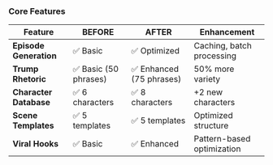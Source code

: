 ### Core Features

| Feature | BEFORE | AFTER | Enhancement |
|---------|--------|-------|-------------|
| **Episode Generation** | ✅ Basic | ✅ Optimized | Caching, batch processing |
| **Trump Rhetoric** | ✅ Basic (50 phrases) | ✅ Enhanced (75 phrases) | 50% more variety |
| **Character Database** | ✅ 6 characters | ✅ 8 characters | +2 new characters |
| **Scene Templates** | ✅ 5 templates | ✅ 5 templates | Optimized structure |
| **Viral Hooks** | ✅ Basic | ✅ Enhanced | Pattern-based optimization |

